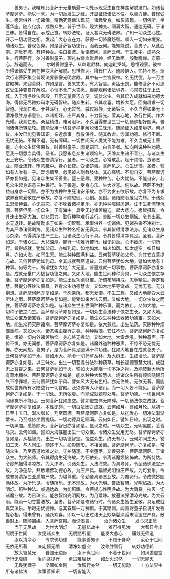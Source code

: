 <!-- { "loadSidebar": true } -->
　　善男子。我唯知此菩萨于无量劫遍一切处示现受生自在神变解脱法门。如诸菩萨摩诃萨。能以一念。为一切劫发生之藏。开显证悟诸法本性。以善方便。普现受生。愿常供养一切诸佛。精勤究竟佛法现前。诸趣受身。如影普现。一切佛所。坐莲华座。随应化度。成熟众生。普于世间。现大神变。圆满大智。通达无碍。于诸三昧。皆得自在。示成正觉。转妙法轮。证入甚深无碍法界。了知一切众生心性。开示一切功德之相。发起广大心自在力。获得一切降魔怨智。顺入一切如来境界。随诸众生。普现色身。如是菩萨智功德行。而我云何。能知能说。善男子。从此西南。迦毗罗城。有释种女。名曰瞿波。汝诣彼问。菩萨云何。于生死中。成熟众生。行菩萨行。尔时善财童子。顶礼右绕岚毗尼神。经无数匝。殷勤瞻仰。恋慕一心。辞退而去。
　　尔时善财童子。从岚毗尼林。向迦毗罗城。思惟观察。彼神所得诸佛受生自在神变菩萨解脱。思惟修习。增长广大。随顺悟入。忆持不忘。渐次行诣菩萨集会普现法界影像光明宫殿。其中有一主宫殿神。名无忧德。与一万主宫殿神。来迎善财。作如是言。善来丈夫。有大智慧。勇猛无畏。能修菩萨不可思议受生神变自在解脱。心恒不舍广大誓愿。善能观察诸法境界。心常安住无上法城。入于清净妙法宫殿。开示无量善巧方便。调伏众生。令其悟入成就如来功德大海。得佛无尽微妙辩才无碍智轮。随众生转。令其欢喜。增长大愿。回向趣求一切智道。我观仁者。于甚深行。心无暂舍。威仪寂静。无诸垢浊。不久当得如来无上清净最胜身语意业。以诸相好。庄严其身。十力智光。莹其心地。游行世间。作大光耀。我观仁者。勇猛精进。难可沮坏。不久当得普见三世一切诸佛相好圆满。普闻诸佛所转法轮。普能受用一切菩萨禅定解脱诸三昧乐。随顺证入如来境界。何以故。由汝已能见善知识。亲近承事。恭敬供养。随其教命。念其功德。修行不断。无忧无恼。不懈不退。无有障碍。一切世间天人魔梵不能为难。不久当成无上菩提。亦令众生证佛果故。时善财童子。闻是语已。白言圣者。如向所说种种功德。愿我一切悉当具得。圣者。我愿永息众生诸烦恼热。灭除众生诸不善业。与诸众生无上安乐。令诸众生修清净行。圣者。一切众生。心常散乱。起于烦恼。造诸恶业。随业流转。堕恶趣中。身心长夜。受诸楚毒。菩萨见之。心生忧恼。圣者。譬如有人唯有一子。爱念情至。忽见被人割截肢体。其心痛切。不能自安。菩萨摩诃萨亦复如是。见诸众生集不善业。堕三恶趣。受种种苦。心大忧恼。不能自安。若见众生起身语意三种善行。生于善道。受身心乐。生大欢喜。何以故。菩萨不为利益自身求一切智。亦不为贪种种生死诸安乐故。亦不为贪五欲乐故。亦复不为专求欲界眷属爱敬庄严乐故。亦复不随想倒。心倒。见倒。诸结随眠爱见力转。于诸众生恩爱缚着。心无贪恋。亦不味着诸禅定乐。亦无种种障碍厌退。住于生死流转沉溺。菩萨但见一切众生。于有海中。具受无边诸苦逼迫。起大悲心。愿皆摄取。令其速出生死大海。以悲愿力。勤行种种难行苦行。普断一切众生烦恼。令其出离。永无退转。是故精勤求于如来一切智智。承事供养一切诸佛。见诸杂染不净刹土。为其严净诸佛刹海。见诸众生种种名相皆无真实。令其皆得清净法身。见诸众生身心杂染。令得清净庄严三业。见诸众生心行不具。令其皆得清净具足。圣者。菩萨如是。于诸众生。大悲深厚。能行一切难行苦行。经无边劫。心不疲厌。一切所行。皆得成就。犹如父母。亦如乳母。如地如水。如火如风。如太虚空。如日如月。亦如大海。如同生天。能生种种圆满利益。云何菩萨犹如父母。为其安立菩提心故。云何菩萨犹如乳母。令其成就菩萨道故。云何菩萨犹如大地。譬如大地有十种事。何等为十。所谓犹如大地广大无量。普遍成就一切事物。菩萨摩诃萨亦复如是。成就无量广大福智功德之聚。又如大地。能生世间种种资具。一切众生依之存活。菩萨摩诃萨亦复如是。能生出世功德财宝。所谓布施持戒。忍辱精进。禅定智慧。菩提分等妙法资具。养育众生功德慧命。又如大地平等饶益。无忧无喜。无分别想。菩萨摩诃萨亦复如是。于怨亲所。都无爱憎。不生二想。又如大地能受大云所注之雨。菩萨摩诃萨亦复如是。能受如来大法云雨。又如大地。一切众生依之而住。菩萨摩诃萨亦复如是。与诸众生世出世间种种乐事。而为依止。又如大地。一切种子依之而生。菩萨摩诃萨亦复如是。一切众生善法种子依之生长。又如大地。能生众宝及诸宝器。菩萨摩诃萨亦复如是。能生众生种种法器诸功德宝。又如大地。能生众药灭除诸病。菩萨摩诃萨亦复如是。依大慈悲。出生法药。灭除种种烦恼重病。又如大地。诸恶毒虫腹行之类。种种触恼。安住不动。菩萨摩诃萨亦复如是。恒被一切内外诸苦触恼。身心终无摇动。又如大地。大雷龙吼。种种恶声。不惊不惧。亦无闻想。菩萨摩诃萨亦复如是。诸魔外道种种恶声。不惊不恐无忧无怖。亦无闻想。善男子。是为菩萨具足圆满十种功德。犹如大地自在成就善男子。云何菩萨犹如于水。譬如水大。能令一切药草丛林。及大树王。生成增长。菩萨摩诃萨亦复如是。以三昧水。出生一切菩提分法种种药草。增长福德智慧大树。成就无上菩提之果。云何菩萨犹如于火。譬如火大能烧一切不净之物。及能焚爇大地所有草木稠林。菩萨摩诃萨亦复如是。能以种种大智慧火。烧诸众生所有烦恼随眠习气不净罪垢。云何菩萨犹如于风。譬如风大无有色相。亦无住处。无依无著。而能成就世界所有水陆空行一切宫殿。及须弥等大小诸山。而一切人皆不能见。菩萨摩诃萨亦复如是。于一切处。无所依着。而能成就蕴界处等。菩萨功德。一切世间声闻缘觉所不能见。云何菩萨犹如虚空。譬如虚空体无障碍。一切诸法依之成就。菩萨摩诃萨亦复如是。本性无碍。一切白法因之成就。云何如月。譬如月轮。从初一日至十五日。渐次增长。乃至圆满。菩萨摩诃萨亦复如是。从初发心一切净法渐渐增长。乃至成佛坐菩提场。一切功德具足圆满。云何如日。譬如日轮。出现之时。一切黑闇。悉皆除灭。菩萨智日亦复如是。显现之时。一切众生。无明黑闇。悉皆除灭。云何如海。譬如大海性能出生一切众宝。令诸众生受用无尽。菩萨摩诃萨亦复如是。从福智海。出生一切功德智宝。饶益众生。终无有尽。云何如同生天。譬如二天。与人同生。随逐于人。如影随形。不相舍离。菩萨摩诃萨。亦复如是。常随众生。乃至恶道崄难之处。守护随逐。不令堕落。又善男子。菩萨摩诃萨。于诸众生。为大船师。令其得度生死海故。为归依处。令离诸魔烦恼怖故。为所恃怙。令除热恼得清凉故。为大津济。引诸众生。入法海故。为海导师。令至诸佛法宝洲故。为净莲华。开敷诸佛功德心故。为庄严具。福智光明恒庄严故。为可爱乐。令成普贤清净三业悉端严故。为堪尊重。令勤舍离诸恶业故。为普贤行。令成微妙圆满体故。为所乐见。令随所乐。无不现故。为大光明。普放智慧。光明焰故。为大明灯。照种种法。咸通达故。为能照耀。令菩提心性明净故。为大勇将。摧灭一切诸魔业故。为日珠宝。能放智焰光明网故。为月爱珠。放遍法界清凉光故。为大云雨。能雨一切甘露法故。圣者。菩萨如是修诸行时。令诸众生皆生爱敬。具足成就真实法乐。尔时无忧德神。与其眷属一万神俱。于其路侧。闻善财童子自说所发菩提心相。得未曾有。踊跃欢喜。即以一切出过诸天上妙华鬘涂香末香宝庄严具。散善财上。随顺围绕。入菩萨宫殿。而说偈言。
　　汝为诸众生　　发心求正觉
　　当于无尽劫　　为世大明灯
　　无量亿劫中　　难可得见汝
　　大智日今出　　照明于世间
　　汝见诸众生　　无明闇所覆
　　能发大悲心　　履践无师道
　　汝以清净心　　专求佛功德
　　能事善知识　　不顾于身命
　　汝心于世间　　无依无所著
　　决定恒无垢　　清净如虚空
　　汝修胜智行　　转妙功德轮
　　放大智慧光　　普照无边际
　　汝不离世间　　不着于世间
　　如风游虚空　　所行无障碍
　　汝向菩提行　　勇进难屈伏
　　如劫火炽然　　一切无能灭
　　无畏犹师子　　坚固如金刚
　　汝智行亦然　　一切无能动
　　十方法界中　　所有诸佛法
　　汝事善知识　　一切皆能入
